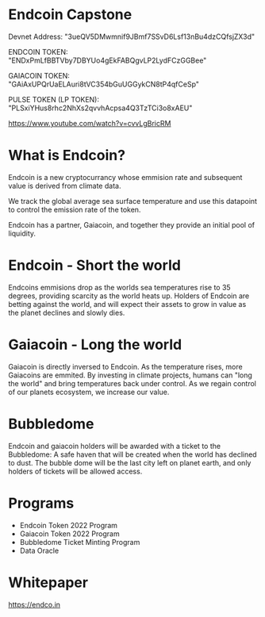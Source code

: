 # Endcoin Capstone

Devnet Address: "3ueQV5DMwmnif9JBmf7SSvD6Lsf13nBu4dzCQfsjZX3d"  

ENDCOIN TOKEN: "ENDxPmLfBBTVby7DBYUo4gEkFABQgvLP2LydFCzGGBee"  

GAIACOIN TOKEN: "GAiAxUPQrUaELAuri8tVC354bGuUGGykCN8tP4qfCeSp"  

PULSE TOKEN (LP TOKEN): "PLSxiYHus8rhc2NhXs2qvvhAcpsa4Q3TzTCi3o8xAEU"  


https://www.youtube.com/watch?v=cvvLgBricRM

# What is Endcoin? 

Endcoin is a new cryptocurrancy whose emmision rate and subsequent value is derived from climate data. 

We track the global average sea surface temperature and use this datapoint to control the emission rate of the token. 

Endcoin has a partner, Gaiacoin, and together they provide an initial pool of liquidity. 

# Endcoin - Short the world
Endcoins emmisions drop as the worlds sea temperatures rise to 35 degrees, providing scarcity as the world heats up. 
Holders of Endcoin are betting against the world, and will expect their assets to grow in value as the planet declines and slowly dies. 

# Gaiacoin - Long the world
Gaiacoin is directly inversed to Endcoin. As the temperature rises, more Gaiacoins are emmited. By investing in climate projects, humans can "long the world" and bring temperatures back under control. As we regain control of our planets ecosystem, we increase our value. 

# Bubbledome
Endcoin and gaiacoin holders will be awarded with a ticket to the Bubbledome: A safe haven that will be created when the world has declined to dust. The bubble dome will be the last city left on planet earth, and only holders of tickets will be allowed access. 

# Programs

- Endcoin Token 2022 Program
- Gaiacoin Token 2022 Program
- Bubbledome Ticket Minting Program
- Data Oracle 

# Whitepaper

https://endco.in